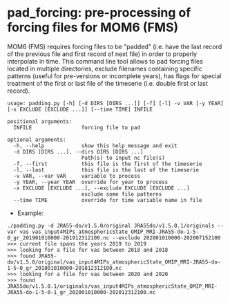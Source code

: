 # pad_forcing: pre-processing of forcing files for MOM6 (FMS)

MOM6 (FMS) requires forcing files to be "padded" (i.e. have the last record of the previous file and first record of next file)
in order to properly interpolate in time. This command line tool allows to pad forcing files located in multiple directories, exclude
filenames containing specific patterns (useful for pre-versions or incomplete years), has flags for special treatment of the first or 
last file of the timeserie (i.e. double first or last record).

```
usage: padding.py [-h] [-d DIRS [DIRS ...]] [-f] [-l] -v VAR [-y YEAR] [-x EXCLUDE [EXCLUDE ...]] [--time TIME] INFILE

positional arguments:
  INFILE                forcing file to pad

optional arguments:
  -h, --help            show this help message and exit
  -d DIRS [DIRS ...], --dirs DIRS [DIRS ...]
                        Path(s) to input nc file(s)
  -f, --first           this file is the first of the timeserie
  -l, --last            this file is the last of the timeserie
  -v VAR, --var VAR     variable to process
  -y YEAR, --year YEAR  override for year to process
  -x EXCLUDE [EXCLUDE ...], --exclude EXCLUDE [EXCLUDE ...]
                        exclude some file patterns
  --time TIME           override for time variable name in file
```

* Example:

```
./padding.py -d JRA55-do/v1.5.0/original JRA55do/v1.5.0.1/originals --var vas vas_input4MIPs_atmosphericState_OMIP_MRI-JRA55-do-1-5-0_gr_201901010000-201912312100.nc --exclude 202001010000-202007152100
>>> current file spans the years 2019 to 2019
>>> looking for a file for vas between 2018 and 2018
>>> found JRA55-do/v1.5.0/original/vas_input4MIPs_atmosphericState_OMIP_MRI-JRA55-do-1-5-0_gr_201801010000-201812312100.nc
>>> looking for a file for vas between 2020 and 2020
>>> found JRA55do/v1.5.0.1/originals/vas_input4MIPs_atmosphericState_OMIP_MRI-JRA55-do-1-5-0-1_gr_202001010000-202012312100.nc
```
